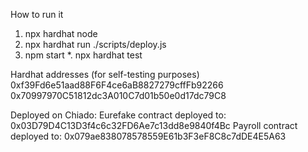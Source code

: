 How to run it

1. npx hardhat node
2. npx hardhat run ./scripts/deploy.js
3. npm start
   \*. npx hardhat test

Hardhat addresses (for self-testing purposes)
0xf39Fd6e51aad88F6F4ce6aB8827279cffFb92266
0x70997970C51812dc3A010C7d01b50e0d17dc79C8

Deployed on Chiado:
Eurefake contract deployed to: 0x03D79D4C13D3f4c6c32FD6Ae7c13dd8e9840f4Bc
Payroll contract deployed to: 0x079ae838078578559E61b3F3eF8C8c7dDE4E5A63
